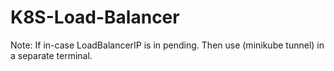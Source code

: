 # K8S-Load-Balancer

Note: If in-case LoadBalancerIP is in pending. Then use (minikube tunnel) in a separate terminal.

